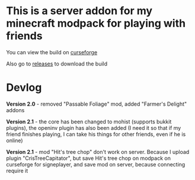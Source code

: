 # This is a server addon for my minecraft modpack for playing with friends

You can view the build on [curseforge](https://www.curseforge.com/minecraft/modpacks/my-happy-friends "curseforge")

Also go to [releases](https://github.com/Sivel0302/modpack_mc-server_my-happy-friends/releases "releases") to download the build

# Devlog

**Version 2.0** - removed "Passable Foliage" mod, added "Farmer's Delight" addons

**Version 2.1** - the core has been changed to mohist (supports bukkit plugins), the openinv plugin has also been added (I need it so that if my friend finishes playing, I can take his things for other friends, even if he is online)

**Version 2.1** - mod "Hit's tree chop" don't work on server. Because I upload plugin "CrisTreeCapitator", but save Hit's tree chop on modpack on curseforge for signeplayer, and save mod on server, because connecting require it